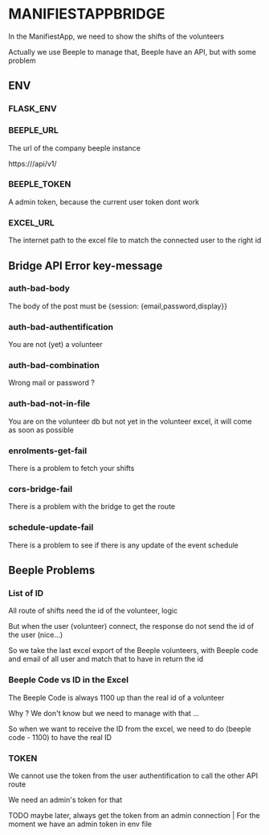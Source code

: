 # MANIFIESTAPPBRIDGE

In the ManifiestApp, we need to show the shifts of the volunteers

Actually we use Beeple to manage that, Beeple have an API, but with some problem



## ENV

### FLASK_ENV


### BEEPLE_URL

The url of the company beeple instance

https://<url>/api/v1/


### BEEPLE_TOKEN

A admin token, because the current user token dont work


### EXCEL_URL

The internet path to the excel file to match the connected user to the right id



## Bridge API Error key-message

### auth-bad-body

The body of the post must be {session: {email,password,display}}


### auth-bad-authentification

You are not (yet) a volunteer


### auth-bad-combination

Wrong mail or password ?


### auth-bad-not-in-file

You are on the volunteer db but not yet in the volunteer excel, it will come as soon as possible


### enrolments-get-fail

There is a problem to fetch your shifts


### cors-bridge-fail

There is a problem with the bridge to get the route

### schedule-update-fail

There is a problem to see if there is any update of the event schedule




## Beeple Problems

### List of ID

All route of shifts need the id of the volunteer, logic

But when the user (volunteer) connect, the response do not send the id of the user (nice...)

So we take the last excel export of the Beeple volunteers, with Beeple code and email of all user and match that to have in return the id


### Beeple Code vs ID in the Excel

The Beeple Code is always 1100 up than the real id of a volunteer

Why ? We don't know but we need to manage with that ...

So when we want to receive the ID from the excel, we need to do (beeple code - 1100) to have the real ID


### TOKEN

We cannot use the token from the user authentification to call the other API route

We need an admin's token for that

TODO maybe later, always get the token from an admin connection | For the moment we have an admin token in env file
